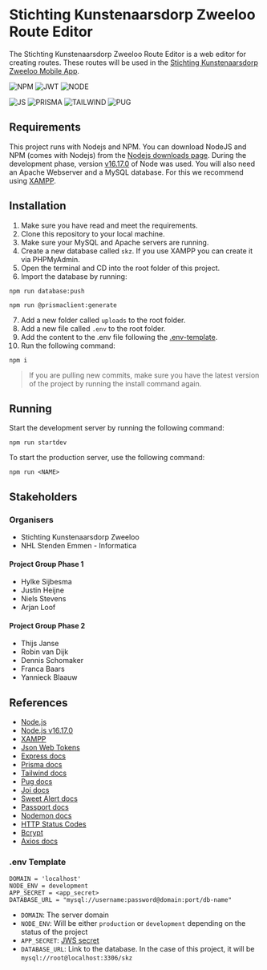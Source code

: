 # Stichting Kunstenaarsdorp Zweeloo Route Editor

The Stichting Kunstenaarsdorp Zweeloo Route Editor is a web editor for creating routes. These routes will be used in the [Stichting Kunstenaarsdorp Zweeloo Mobile App](https://github.com/BroederToon/Project5.2-Zweeloo).

![NPM](https://img.shields.io/badge/NPM-%23000000.svg?style=&logo=npm&logoColor=white) ![JWT](https://img.shields.io/badge/JWT-black?style=&logo=JSON%20web%20tokens) ![NODE](https://img.shields.io/badge/node.js-6DA55F?style=&logo=node.js&logoColor=white)

![JS](https://img.shields.io/badge/javascript-%23323330.svg?style=&logo=javascript&logoColor=%23F7DF1E) ![PRISMA](https://img.shields.io/badge/Prisma-3982CE?style=&logo=Prisma&logoColor=white) ![TAILWIND](https://img.shields.io/badge/tailwindcss-%2338B2AC.svg?style=&logo=tailwind-css&logoColor=white) ![PUG](https://img.shields.io/badge/Pug-FFF?style=&logo=pug&logoColor=A86454)

## Requirements

This project runs with Nodejs and NPM.
You can download NodeJS and NPM (comes with Nodejs) from the [Nodejs downloads page](https://nodejs.org/en/download/). During the development phase, version [v16.17.0](https://nodejs.org/download/release/v16.17.0/) of Node was used.
You will also need an Apache Webserver and a MySQL database. For this we recommend using [XAMPP](https://www.apachefriends.org/).

## Installation

1. Make sure you have read and meet the requirements.
2. Clone this repository to your local machine.
3. Make sure your MySQL and Apache servers are running.
4. Create a new database called `skz`. If you use XAMPP you can create it via PHPMyAdmin.
5. Open the terminal and CD into the root folder of this project.
6. Import the database by running:

```shell
npm run database:push

npm run @prismaclient:generate
```

7. Add a new folder called `uploads` to the root folder.
8. Add a new file called `.env` to the root folder.
9. Add the content to the .env file following the [.env-template](#env-template).
10.  Run the following command:

```shell
npm i
```

> If you are pulling new commits, make sure you have the latest version of the project by running the install command again.

## Running

Start the development server by running the following command:

```shell
npm run startdev
```

To start the production server, use the following command:

```shell
npm run <NAME>
```

## Stakeholders

### Organisers

- Stichting Kunstenaarsdorp Zweeloo
- NHL Stenden Emmen - Informatica

#### Project Group Phase 1

- Hylke Sijbesma
- Justin Heijne
- Niels Stevens
- Arjan Loof

#### Project Group Phase 2

- Thijs Janse
- Robin van Dijk
- Dennis Schomaker
- Franca Baars
- Yannieck Blaauw

## References

- [Node.js](https://nodejs.org/en/)
- [Node.js v16.17.0](https://nodejs.org/download/release/v16.17.0/)
- [XAMPP](https://www.apachefriends.org/)
- [Json Web Tokens](https://jwt.io/)
- [Express docs](http://expressjs.com/en/api.html)
- [Prisma docs](https://www.prisma.io/)
- [Tailwind docs](https://tailwindcss.com/)
- [Pug docs](https://pugjs.org/)
- [Joi docs](https://joi.dev/api/?v=17.7.0)
- [Sweet Alert docs](https://sweetalert.js.org/)
- [Passport docs](http://www.passportjs.org/)
- [Nodemon docs](https://nodemon.io/)
- [HTTP Status Codes](https://www.npmjs.com/package/http-status-codes)
- [Bcrypt](https://github.com/kelektiv/node.bcrypt.js#readme)
- [Axios docs](https://axios-http.com/docs/intro)

### .env Template

```shell
DOMAIN = 'localhost'
NODE_ENV = development
APP_SECRET = <app_secret>
DATABASE_URL = "mysql://username:password@domain:port/db-name"
```

- `DOMAIN`: The server domain
- `NODE_ENV`: Will be either `production` or `development` depending on the status of the project
- `APP_SECRET`: [JWS secret](https://jwt.io/)
- `DATABASE_URL`: Link to the database. In the case of this project, it will be `mysql://root@localhost:3306/skz`
